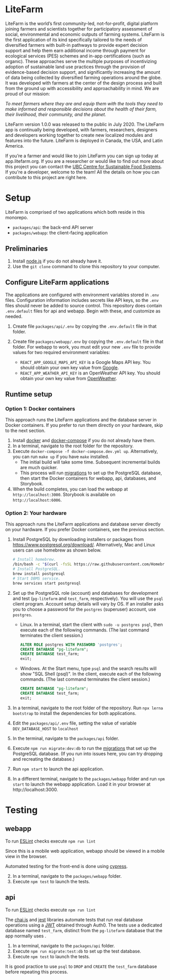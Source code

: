 # LiteFarm

LiteFarm is the world’s first community-led, not-for-profit, digital platform joining farmers and scientists together for participatory assessment of social, environmental and economic outputs of farming systems. LiteFarm is the first application of its kind specifically tailored to the needs of diversified farmers with built-in pathways to provide expert decision support and help them earn additional income through payment for ecological services (PES) schemes and in-app certifications (such as organic). These approaches serve the multiple purposes of incentivizing adoption of sustainable land use practices through the provision of evidence-based decision support, and significantly increasing the amount of data being collected by diversified farming operations around the globe. It was developed with farmers at the center of the design process and built from the ground up with accessibility and approachability in mind. We are proud of our mission:

_To meet farmers where they are and equip them with the tools they need to make informed and responsible decisions about the health of their farm, their livelihood, their community, and the planet._

LiteFarm version 1.0.0 was released to the public in July 2020. The LiteFarm app is continually being developed, with farmers, researchers, designers and developers working together to create new localized modules and features into the future.  LiteFarm is deployed in Canada, the USA, and Latin America.

If you’re a farmer and would like to join LiteFarm you can sign up today at app.litefarm.org. If you are a researcher or would like to find out more about this project you can contact the [UBC Centre for Sustainable Food Systems](https://ubcfarm.ubc.ca/litefarm/). If you're a developer, welcome to the team! All the details on how you can contribute to this project are right here.

# Setup 

LiteFarm is comprised of two applications which both reside in this monorepo.

- `packages/api`: the back-end API server
- `packages/webapp`: the client-facing application

## Preliminaries 

1. Install [node.js](https://nodejs.org/en/download/package-manager/) if you do not already have it.
3. Use the `git clone` command to clone this repository to your computer.

## Configure LiteFarm applications

The applications are configured with environment variables stored in `.env` files. Configuration information includes secrets like API keys, so the `.env` files should never be added to source control. This repository does contain `.env.default` files for api and webapp. Begin with these, and customize as needed.

1. Create file `packages/api/.env` by copying the `.env.default` file in that folder. 

2. Create file `packages/webapp/.env` by copying the `.env.default` file in that folder. For webapp to work, you must edit your new `.env` file to provide values for two required environment variables:
     - `REACT_APP_GOOGLE_MAPS_API_KEY` is a Google Maps API key. You should obtain your own key value from [Google](https://developers.google.com/maps/documentation/javascript/get-api-key).
     - `REACT_APP_WEATHER_API_KEY` is an OpenWeather API key. You should obtain your own key value from [OpenWeather](https://openweathermap.org/api). 

## Runtime setup

### Option 1: Docker containers

This approach runs the LiteFarm applications and the database server in Docker containers. If you prefer to run them directly on your hardware, skip to the next section.

1. Install [docker](https://docs.docker.com/desktop/) and [docker-compose](https://docs.docker.com/compose/install/) if you do not already have them.
2. In a terminal, navigate to the root folder for the repository.
3. Execute `docker-compose -f docker-compose.dev.yml up`. Alternatively, you can run `make up` if you have `make` installed.
    - The initial build will take some time. Subsequent incremental builds are much quicker. 
    - This process will run [migrations](https://knexjs.org/#Migrations) to set up the PostgreSQL database, then start the Docker containers for webapp, api, databases, and Storybook.
4. When the build completes, you can load the webapp at `http://localhost:3000`. Storybook is available on `http://localhost:6006`.

### Option 2: Your hardware 

This approach runs the LiteFarm applications and database server directly on your hardware. If you prefer Docker containers, see the previous section.

1. Install PostgreSQL by downloading installers or packages from https://www.postgresql.org/download/. Alternatively, Mac and Linux users can use homebrew as shown below.

   ```bash      
   # Install homebrew.
   /bin/bash -c "$(curl -fsSL https://raw.githubusercontent.com/Homebrew/install/master/install.sh)"
   # Install PostgreSQL.
   brew install postgresql
   # Start DBMS service.
   brew services start postgresql
   ```

2. Set up the PostgreSQL role (account) and databases for development and test (`pg-litefarm` and `test_farm`, respectively). You will use the `psql` client program. Account setup details will vary by OS. If an installer asks you to choose a password for the `postgres` (superuser) account, use `postgres`.

   - Linux. In a terminal, start the client with `sudo -u postgres psql`, then execute each of the following commands. (The last command terminates the client session.)
       ```sql
       ALTER ROLE postgres WITH PASSWORD 'postgres';
       CREATE DATABASE "pg-litefarm";
       CREATE DATABASE test_farm;
       exit;       
       ```
       
   - Windows. At the Start menu, type `psql` and the search results will show "SQL Shell (psql)". In the client, execute each of the following commands. (The last command terminates the client session.)
   
       ```sql
       CREATE DATABASE "pg-litefarm";
       CREATE DATABASE test_farm;
       exit;       
       ```
   
3. In a terminal, navigate to the root folder of the repository. Run `npx lerna bootstrap` to install the dependencies for both applications.
   
4. Edit the `packages/api/.env` file, setting the value of variable `DEV_DATABASE_HOST` to `localhost`

5. In the terminal, navigate to the `packages/api` folder. 

6. Execute `npm run migrate:dev:db` to run the [migrations](https://knexjs.org/#Migrations) that set up the PostgreSQL database. (If you run into issues here, you can try dropping and recreating the database.) 

8. Run `npm start` to launch the api application. 

9. In a different terminal, navigate to the `packages/webapp` folder and run `npm start` to launch the webapp application. Load it in your browser at http://localhost:3000.

# Testing

## webapp

To run [ESLint](https://eslint.org/) checks execute `npm run lint`

Since this is a mobile web application, webapp should be viewed in a mobile view in the browser.

Automated testing for the front-end is done using [cypress](https://www.cypress.io/). 

2. In a terminal, navigate to the `packages/webapp` folder.
2. Execute `npm test` to launch the tests.

## api

To run [ESLint](https://eslint.org/) checks execute `npm run lint`

The [chai.js](https://www.chaijs.com/) and [jest](https://jestjs.io/) libraries automate tests that run real database operations using a [JWT](https://jwt.io/introduction) obtained through Auth0. The tests use a dedicated database named `test_farm`, distinct from the `pg-litefarm` database that the app normally uses .

1. In a terminal, navigate to the `packages/api` folder. 
2. Execute `npm run migrate:test:db` to set up the test database.
3. Execute `npm test` to launch the tests.

It is good practice to use `psql` to `DROP` and `CREATE` the `test_farm` database before repeating this process.
